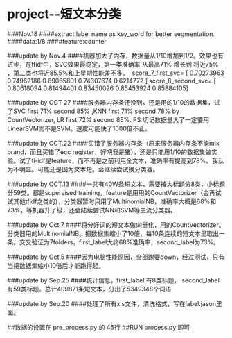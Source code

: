 # project--短文本分类
###Nov.18
####extract label name as key_word for better segmentation.
####data:1/8
####feature:counter

###update by Nov.4
####机器加大了内存，数据量从1/10增加到1/2。效果也有进步，在tfidf中，SVC效果最稳定，第一类准确率 从最高71% 增长到 将近75% ，第二类也将近85.5%和上星期性能差不多。 
score_7_first_svc= [ 0.70273963  0.74962186  0.69065801  0.74307674  0.6214772 ] score_8_second_svc= [ 0.80618094  0.81494401  0.83450026  0.85453924  0.85884105]


###update by OCT 27
####服务器内存条还没到，还是用的1/10的数据集，试了SVC first 71% second 85% ,KNN first 71% second 78% by CountVectorizer, LR first 72% second 85%. PS:切记数据量大了一定要用LinearSVM而不是SVM。速度可能快了1000倍不止。


###update by OCT.22
####买错了服务器内存条（原来服务器内存条不能mix brand，而且买错了ecc register，好吧我是猪），还是只能用1/10的数据集做实验。试了ti-idf提feature，而不再是之前利用全文本，准确率有提高到78%。我认为不明显。可能还是因为文本短。会继续尝试换分类器。



###update by OCT.13
####一共有40W条短文本，需要按大标题分8类，小标题分59类。都是supervised training。feature是用用的CountVectorizer（会再试试其他tfidf之类的），分类器暂时只用了MultinomialNB，准确率大概是68%和73%。等机器升了级，还会陆续尝试NN和SVM等主流分类器。


###update by Oct.7
####将分好词的短文本做向量化，用的CountVectorizer。分类器用的MultinomialNB。把数据集缩小了10倍，每10条连续的短文本里取出一条。交叉验证为7folders，first_label大约68%准确率，second_label为73%。


###update by Oct.5
####因为电脑性能原因，全部跑要down，经过测试，只有当把数据集缩小10倍后才能跑得起。

###update by Sep.25
####统计信息，first_label 有8类标题， second_label有59类标题。总计409871条短文本，分出了5349348个词语


###update by Sep.20
####处理了所有xls文件，清洗格式，写在label.jason里面。

##数据的设置在 pre_process.py 的 46行
##RUN process.py 即可

